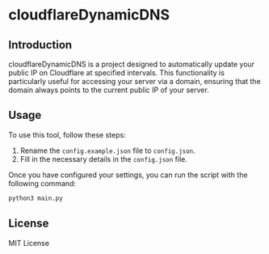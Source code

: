 # cloudflareDynamicDNS

## Introduction
cloudflareDynamicDNS is a project designed to automatically update your public IP on Cloudflare at specified intervals. This functionality is particularly useful for accessing your server via a domain, ensuring that the domain always points to the current public IP of your server.

## Usage

To use this tool, follow these steps:

1. Rename the `config.example.json` file to `config.json`.
2. Fill in the necessary details in the `config.json` file.

Once you have configured your settings, you can run the script with the following command:

```bash
python3 main.py
```

## License

MIT License